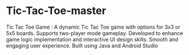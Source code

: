 # Tic-Tac-Toe-master
 Tic Tac Toe Game : A dynamic Tic Tac Toe game with options for 3x3 or 5x5 boards. Supports two-player mode gameplay. Developed to enhance game logic implementation and interactive UI design skills. Smooth and engaging user experience. Built using Java and Android Studio 
